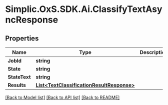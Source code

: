 # Simplic.OxS.SDK.Ai.ClassifyTextAsyncResponse

## Properties

Name | Type | Description | Notes
------------ | ------------- | ------------- | -------------
**JobId** | **string** |  | [optional] 
**State** | **string** |  | [optional] 
**StateText** | **string** |  | [optional] 
**Results** | [**List&lt;TextClassificationResultResponse&gt;**](TextClassificationResultResponse.md) |  | [optional] 

[[Back to Model list]](../README.md#documentation-for-models) [[Back to API list]](../README.md#documentation-for-api-endpoints) [[Back to README]](../README.md)


